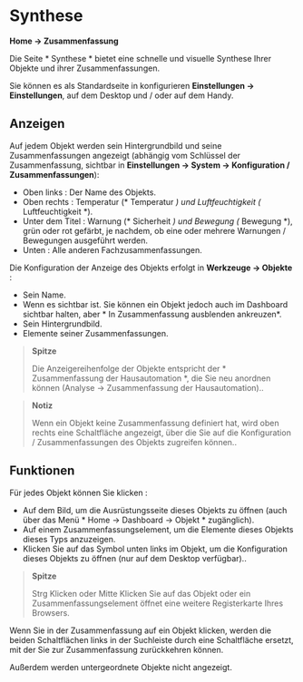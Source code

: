 # Synthese
**Home → Zusammenfassung**

Die Seite * Synthese * bietet eine schnelle und visuelle Synthese Ihrer Objekte und ihrer Zusammenfassungen.

Sie können es als Standardseite in konfigurieren **Einstellungen → Einstellungen**, auf dem Desktop und / oder auf dem Handy.

## Anzeigen

Auf jedem Objekt werden sein Hintergrundbild und seine Zusammenfassungen angezeigt (abhängig vom Schlüssel der Zusammenfassung, sichtbar in **Einstellungen → System → Konfiguration / Zusammenfassungen**):
- Oben links : Der Name des Objekts.
- Oben rechts : Temperatur (* Temperatur *) und Luftfeuchtigkeit (* Luftfeuchtigkeit *).
- Unter dem Titel : Warnung (* Sicherheit *) und Bewegung (* Bewegung *), grün oder rot gefärbt, je nachdem, ob eine oder mehrere Warnungen / Bewegungen ausgeführt werden.
- Unten : Alle anderen Fachzusammenfassungen.

Die Konfiguration der Anzeige des Objekts erfolgt in **Werkzeuge → Objekte** :
- Sein Name.
- Wenn es sichtbar ist. Sie können ein Objekt jedoch auch im Dashboard sichtbar halten, aber * In Zusammenfassung ausblenden ankreuzen*.
- Sein Hintergrundbild.
- Elemente seiner Zusammenfassungen.

> **Spitze**
>
> Die Anzeigereihenfolge der Objekte entspricht der * Zusammenfassung der Hausautomation *, die Sie neu anordnen können (Analyse → Zusammenfassung der Hausautomation)..

> **Notiz**
>
> Wenn ein Objekt keine Zusammenfassung definiert hat, wird oben rechts eine Schaltfläche angezeigt, über die Sie auf die Konfiguration / Zusammenfassungen des Objekts zugreifen können..

## Funktionen

Für jedes Objekt können Sie klicken :
- Auf dem Bild, um die Ausrüstungsseite dieses Objekts zu öffnen (auch über das Menü * Home → Dashboard → Objekt * zugänglich).
- Auf einem Zusammenfassungselement, um die Elemente dieses Objekts dieses Typs anzuzeigen.
- Klicken Sie auf das Symbol unten links im Objekt, um die Konfiguration dieses Objekts zu öffnen (nur auf dem Desktop verfügbar)..

> **Spitze**
>
> Strg Klicken oder Mitte Klicken Sie auf das Objekt oder ein Zusammenfassungselement öffnet eine weitere Registerkarte Ihres Browsers.

Wenn Sie in der Zusammenfassung auf ein Objekt klicken, werden die beiden Schaltflächen links in der Suchleiste durch eine Schaltfläche ersetzt, mit der Sie zur Zusammenfassung zurückkehren können.

Außerdem werden untergeordnete Objekte nicht angezeigt.
